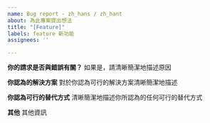 ```yaml
---
name: Bug report - zh_hans / zh_hant
about: 為此專案提出想法
title: "[Feature]"
labels: feature 新功能
assignees: ''

---
```


**你的請求是否與錯誤有關？**
如果是，請清晰簡潔地描述原因

**你認為的解決方案**
對於你認為可行的解決方案清晰簡潔地描述

**你認為可行的替代方式**
清晰簡潔地描述你所認為的任何可行的替代方式

**其他**
其他資訊
